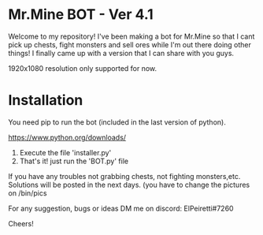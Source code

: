 # Mr.Mine BOT - Ver 4.1

Welcome to my repository! I've been making a bot for Mr.Mine so that I cant pick up chests, fight monsters and sell ores while I'm out there doing other things!
I finally came up with a version that I can share with you guys.

1920x1080 resolution only supported for now.

# Installation
You need pip to run the bot (included in the last version of python).

https://www.python.org/downloads/


1) Execute the file 'installer.py'
2) That's it! just run the 'BOT.py' file

If you have any troubles not grabbing chests, not fighting monsters,etc. Solutions will be posted in the next days. (you have to change the pictures on /bin/pics

For any suggestion, bugs or ideas DM me on discord: ElPeiretti#7260

Cheers!

